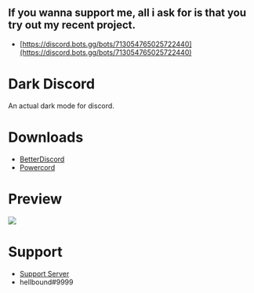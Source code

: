 ## If you wanna support me, all i ask for is that you try out my recent project.
- [https://discord.bots.gg/bots/713054765025722440](https://discord.bots.gg/bots/713054765025722440)

# Dark Discord
An actual dark mode for discord.

# Downloads
- [BetterDiscord](https://betterdiscord.net/ghdl?id=3270)
- [Powercord](https://github.com/zzzmario/dark-discord/blob/master/Dark%20Discord.zip?raw=true)

# Preview
<img src="https://i.imgur.com/ehSSS0U.png"/>

# Support 
- [Support Server](https://discord.gg/pCc7q4Z)
- hellbound#9999


